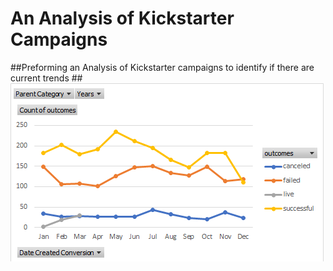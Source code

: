 # An Analysis of Kickstarter Campaigns
##Preforming an Analysis of Kickstarter campaigns to identify if there are current trends
##![Outcomes by launch date](images/outcomesdates.png)
